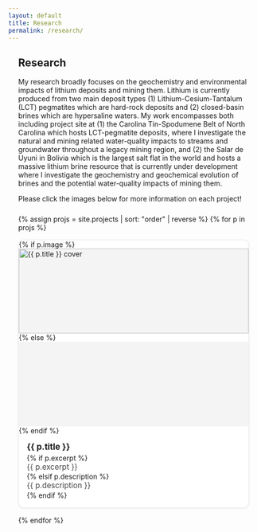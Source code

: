 ```yaml
---
layout: default
title: Research
permalink: /research/
---
```


<style>
/* Add spacing so content isn’t flush with screen edges */
.page-content {
  max-width: 900px;   /* keeps text in a nice readable width */
  margin: 0 auto;     /* centers the content */
  padding: 0 20px;    /* adds space on left/right */
}
</style>

<div class="page-content">
  <h2>Research</h2>
  
  <!-- ✍️ Edit this intro text anytime -->

  <p>
   My research broadly focuses on the geochemistry and environmental impacts of lithium deposits and mining them. Lithium is currently produced from two main deposit types (1) Lithium-Cesium-Tantalum (LCT) pegmatites which are hard-rock deposits and (2) closed-basin brines which are hypersaline waters. My work encompasses both including project site at (1) the Carolina Tin-Spodumene Belt of North Carolina which hosts LCT-pegmatite deposits, where I investigate the natural and mining related water-quality impacts to streams and groundwater throughout a legacy mining region, and (2) the Salar de Uyuni in Bolivia which is the largest salt flat in the world and hosts a massive lithium brine resource that is currently under development where I investigate the geochemistry and geochemical evolution of brines and the potential water-quality impacts of mining them.
  </p>

  <p>Please click the images below for more information on each project!</p>

  <style>
  /* Simple, theme-friendly project grid */
  .project-grid {
    display: grid;
    grid-template-columns: repeat(auto-fill, minmax(260px, 1fr));
    gap: 16px;
    margin: 1.5rem 0;
  }
  .project-card {
    display: block;
    background: #fff;
    border-radius: 12px;
    border: 1px solid rgba(0,0,0,.08);
    box-shadow: 0 1px 4px rgba(0,0,0,.08);
    overflow: hidden;
    text-decoration: none;
    color: inherit;
    transition: transform .08s ease, box-shadow .2s ease;
  }
  .project-card:hover {
    transform: translateY(-2px);
    box-shadow: 0 6px 16px rgba(0,0,0,.12);
  }
  .project-card__img {
    width: 100%;
    height: 170px;
    object-fit: cover;
    display: block;
    background: #f4f4f4;
  }
  .project-card__body {
    padding: .85rem 1rem 1rem;
  }
  .project-card__title {
    margin: 0 0 .25rem;
    font-size: 1.05rem;
    font-weight: 700;
  }
  .project-card__desc {
    margin: 0;
    color: #444;
    font-size: .95rem;
    line-height: 1.35;
  }
  </style>

  <div class="project-grid">
    {% assign projs = site.projects | sort: "order" | reverse %}
    {% for p in projs %}
    <a class="project-card" href="{{ p.url | relative_url }}">
      {% if p.image %}
        <img class="project-card__img" src="{{ p.image | relative_url }}" alt="{{ p.title }} cover">
      {% else %}
        <div class="project-card__img" aria-hidden="true"></div>
      {% endif %}
      <div class="project-card__body">
        <h3 class="project-card__title">{{ p.title }}</h3>
        {% if p.excerpt %}
          <p class="project-card__desc">{{ p.excerpt }}</p>
        {% elsif p.description %}
          <p class="project-card__desc">{{ p.description }}</p>
        {% endif %}
      </div>
    </a>
    {% endfor %}
  </div>
</div>
